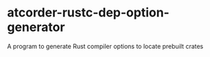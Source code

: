 # atcorder-rustc-dep-option-generator
A program to generate Rust compiler options to locate prebuilt crates
